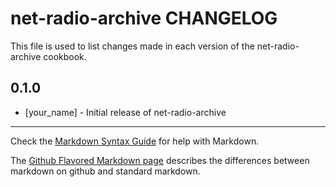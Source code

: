 net-radio-archive CHANGELOG
===========================

This file is used to list changes made in each version of the net-radio-archive cookbook.

0.1.0
-----
- [your_name] - Initial release of net-radio-archive

- - -
Check the [Markdown Syntax Guide](http://daringfireball.net/projects/markdown/syntax) for help with Markdown.

The [Github Flavored Markdown page](http://github.github.com/github-flavored-markdown/) describes the differences between markdown on github and standard markdown.
